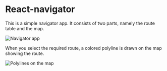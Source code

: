 <h1>React-navigator</h1>
<p>This is a simple navigator app. It consists of two parts, namely the route table and the map.</p>
<img src="https://imageup.ru/img97/4476943/2023-08-14_22-42-42.jpg" alt="Navigator app" />
<p>When you select the required route, a colored polyline is drawn on the map showing the route.</p>
<img src="https://imageup.ru/img183/4476939/snimok-ekrana-2023-08-14-224321.jpg" alt="Polylines on the map" />